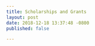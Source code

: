 ```yaml
---
title: Scholarships and Grants
layout: post
date: 2018-12-18 13:37:48 -0800
published: false

---
```

